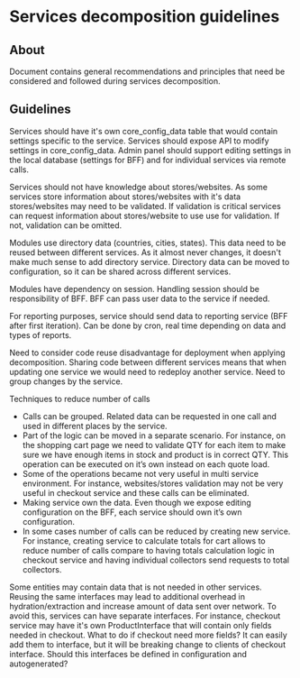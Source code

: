 # Services decomposition guidelines

## About

Document contains general recommendations and principles that need be considered and followed during services decomposition.

## Guidelines

Services should have it's own core_config_data table that would contain settings specific to the service. Services should expose API to modify settings in core_config_data. Admin panel should support editing settings in the local database (settings for BFF) and for individual services via remote calls.

Services should not have knowledge about stores/websites. As some services store information about stores/websites with it's data stores/websites may need to be validated. If validation is critical services can request information about stores/website to use use for validation. If not, validation can be omitted.

Modules use directory data (countries, cities, states). This data need to be reused between different services. As it almost never changes, it doesn't make much sense to add directory service. Directory data can be moved to configuration, so it can be shared across different services.

Modules have dependency on session. Handling session should be responsibility of BFF. BFF can pass user data to the service if needed.

For reporting purposes, service should send data to reporting service (BFF after first iteration). Can be done by cron, real time depending on data and types of reports.

Need to consider code reuse disadvantage for deployment when applying decomposition. Sharing code between different services means that when updating one service we would need to redeploy another service. Need to group changes by the service. 

Techniques to reduce number of calls
* Calls can be grouped. Related data can be requested in one call and used in different places by the service.
* Part of the logic can be moved in a separate scenario. For instance, on the shopping cart page we need to validate QTY for each item to make sure we have enough items in stock and product is in correct QTY. This operation can be executed on it’s own instead on each quote load.
* Some of the operations became not very useful in multi service environment. For instance, websites/stores validation may not be very useful in checkout service and these calls can be eliminated.
* Making service own the data. Even though we expose editing configuration on the BFF, each service should own it’s own configuration.
* In some cases number of calls can be reduced by creating new service. For instance, creating service to calculate totals for cart allows to reduce number of calls compare to having totals calculation logic in checkout service and having individual collectors send requests to total collectors.

Some entities may contain data that is not needed in other services. Reusing the same interfaces may lead to additional overhead in hydration/extraction and increase amount of data sent over network. To avoid this, services can have separate interfaces. For instance, checkout service may have it's own ProductInterface that will contain only fields needed in checkout. What to do if checkout need more fields? It can easily add them to interface, but it will be breaking change to clients of checkout interface. Should this interfaces be defined in configuration and autogenerated?
